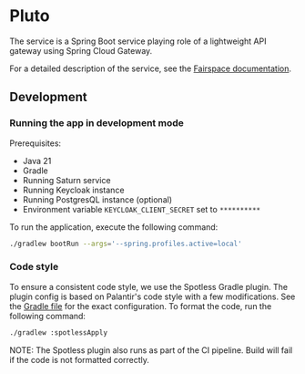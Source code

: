 # Pluto

The service is a Spring Boot service playing role of a lightweight API gateway using Spring Cloud Gateway.

For a detailed description of the service, see the [Fairspace documentation](../../README.adoc).

## Development

### Running the app in development mode

Prerequisites:

- Java 21
- Gradle
- Running Saturn service
- Running Keycloak instance
- Running PostgresQL instance (optional)
- Environment variable `KEYCLOAK_CLIENT_SECRET` set to `**********`

To run the application, execute the following command:

```bash
./gradlew bootRun --args='--spring.profiles.active=local'
```

### Code style

To ensure a consistent code style, we use the Spotless Gradle plugin. The plugin config is based on Palantir's code style with a few modifications. See the [Gradle file](build.gradle) for the exact configuration.
To format the code, run the following command:

```bash
./gradlew :spotlessApply
```

NOTE: The Spotless plugin also runs as part of the CI pipeline. Build will fail if the code is not formatted correctly.


